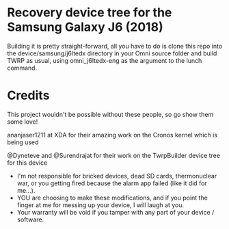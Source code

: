 # Recovery device tree for the Samsung Galaxy J6 (2018)

Building it is pretty straight-forward, all you have to do is clone this repo into the device/samsung/j6ltedx directory in your Omni source folder and build TWRP as usual, using omni_j6ltedx-eng as the argument to the lunch command.


# Credits
This project wouldn't be possible without these people, so go show them some love!

ananjaser1211 at XDA for their amazing work on the Cronos kernel which is being used

@Dyneteve and @Surendrajat for their work on the TwrpBuilder device tree for this device




* I'm not responsible for bricked devices, dead SD cards, thermonuclear war, or you getting fired because the alarm app failed (like it did for me...).
* YOU are choosing to make these modifications, and if you point the finger at me for messing up your device, I will laugh at you.
* Your warranty will be void if you tamper with any part of your device / software.
